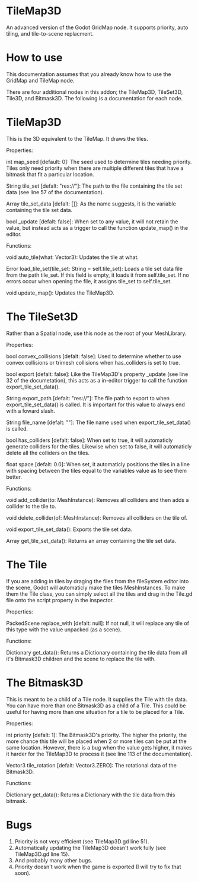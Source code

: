 # TileMap3D
An advanced version of the Godot GridMap node. It supports priority, auto tiling, and tile-to-scene replacment.
# How to use
This documentation assumes that you already know how to use the GridMap and TileMap node.

There are four additional nodes in this addon; the TileMap3D, TileSet3D, Tile3D, and Bitmask3D.
The following is a documentation for each node.


# TileMap3D
This is the 3D equivalent to the TileMap. It draws the tiles.

Properties:

int map_seed [default: 0]:
  The seed used to determine tiles needing priority. Tiles only need priority when there are multiple different tiles that have a bitmask that fit a particular location.

String tile_set [defalt: "res://"]:
  The path to the file containing the tile set data (see line 57 of the documentation).

Array tile_set_data [defalt: []]:
  As the name suggests, it is the variable containing the tile set data.

bool _update [defalt: false]:
  When set to any value, it will not retain the value, but instead acts as a trigger to call the function update_map() in the editor.

Functions:

void auto_tile(what: Vector3):
  Updates the tile at what.

Error load_tile_set(tile_set: String = self.tile_set):
  Loads a tile set data file from the path tile_set. If this field is empty, it loads it from self.tile_set. If no errors occur when opening the file, it assigns tile_set to self.tile_set.

void update_map():
  Updates the TileMap3D.

# The TileSet3D
Rather than a Spatial node, use this node as the root of your MeshLibrary.

Properties:

bool convex_collisions [defalt: false]:
  Used to determine whether to use convex collisions or trimesh collisions when has_colliders is set to true.

bool export [defalt: false]:
  Like the TileMap3D's property _update (see line 32 of the documetation), this acts as a in-editor trigger to call the function export_tile_set_data().

String export_path [defalt: "res://"]:
  The file path to export to when export_tile_set_data() is called. It is important for this value to always end with a foward slash.

String file_name [defalt: ""]:
  The file name used when export_tile_set_data() is called.

bool has_colliders [defalt: false]:
  When set to true, it will automaticly generate colliders for the tiles. Likewise when set to false, it will automaticly delete all the colliders on the tiles.

float space [defalt: 0.0]:
  When set, it automaticly positions the tiles in a line with spacing between the tiles equal to the variables value as to see them better.

Functions:

void add_collider(to: MeshInstance):
  Removes all colliders and then adds a collider to the tile to.

void delete_collider(of: MeshInstance):
  Removes all colliders on the tile of.

void export_tile_set_data():
  Exports the tile set data.

Array get_tile_set_data():
  Returns an array containing the tile set data.

# The Tile
If you are adding in tiles by draging the files from the fileSystem editor into the scene, Godot will automaticly make the tiles MeshInstances. To make them the Tile class, you can simply select all the tiles and drag in the Tile.gd file onto the script property in the inspector.

Properties:

PackedScene replace_with [defalt: null]:
  If not null, it will replace any tile of this type with the value unpacked (as a scene).

Functions:

Dictionary get_data():
  Returns a Dictionary containing the tile data from all it's Bitmask3D children and the scene to replace the tile with.

# The Bitmask3D
This is meant to be a child of a Tile node. It supplies the Tile with tile data. You can have more than one Bitmask3D as a child of a Tile. This could be useful for having more than one situation for a tile to be placed for a Tile.

Properties:

int priority [defalt: 1]:
  The Bitmask3D's priority. The higher the priority, the more chance this tile will be placed when 2 or more tiles can be put at the same location. However, there is a bug when the value gets higher, it makes it harder for the TileMap3D to process it (see line 113 of the documentation).

Vector3 tile_rotation [defalt: Vector3.ZERO]:
  The rotational data of the Bitmask3D.

Functions:

Dictionary get_data():
  Returns a Dictionary with the tile data from this bitmask.

# Bugs
1. Priority is not very efficient (see TileMap3D.gd line 51).
2. Automatically updating the TileMap3D doesn't work fully (see TileMap3D.gd line 15).
3. And probably many other bugs.
4. Priority doesn't work when the game is exported (I will try to fix that soon).
